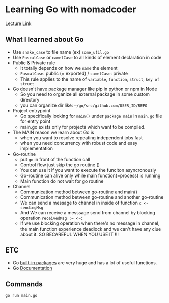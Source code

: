 # Learning Go with nomadcoder

[Lecture Link](https://nomadcoders.co/go-for-beginners/lectures/1499)

## What I learned about Go

- Use `snake_case` to file name (ex) `some_util.go`
- Use `PascalCase` or `camelCase` to all kinds of element declaration in code
- Public & Private rule
  * It totally depends on how we `name` the element
  * `PascalCase`: public (= exported) / `camelCase`: private
  * This rule applies to the name of `variable`, `function`, `struct`, `key of struct`
- Go doesn't have package manager like pip in python or npm in Node
  * So you need to organize all external package in some custom directory
  * you can organize dir like: `~/go/src/github.com/USER_ID/REPO`
- Project entrypoint
  * Go specifically looking for `main()` under `package main` in `main.go` file for entry point
  * main.go exists only for projects which want to be compiled.
- The MAIN reason we learn about Go is
  * when you want to resolve repeating independent jobs fast
  * when you need concurrency with robust code and easy implementation
- Go-routine
  * put `go` in front of the function call
  * Control flow just skip the go routine ()
  * You can use it if you want to execute the funciton asyncronously
  * Go-routine can alive only while main function(=process) is running
  * Main function do not wait for go routine
- Channel
  * Communication method between go-routine and main()
  * Communication method between go-routine and another go-routine
  * We can send a message to channel in inside of function `c <- sendingMsg`
  * And We can receive a messsage send from channel by blocking operation `receivedMsg := <-c`
  * If we use blocking operation when there's no message in channel, the main function experience deadlock and we can't have any clue about it. SO BECAREFUL WHEN YOU USE IT !!!


## ETC
- Go [built-in packages](https://golang.org/pkg/) are very huge and has a lot of useful functions.
- Go [Documentation](https://golang.org/doc/)


## Commands

```bash
go run main.go
```